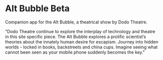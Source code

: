 # Alt Bubble Beta

Companion app for the Alt Bubble, a theatrical show by Dodo Theatre.

"Dodo Theatre continue to explore the interplay of technology and theatre in this site specific piece. The Alt Bubble explores a prolific scientist’s theories about the innately human desire for escapism. Journey into hidden worlds - locked in books, backstreets and china cups. Imagine seeing what cannot been seen as your mobile phone suddenly becomes the key."